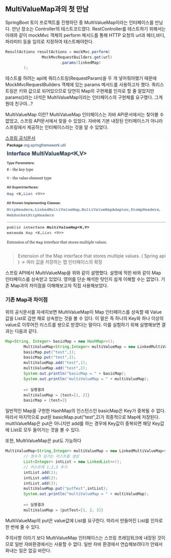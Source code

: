 ## MultiValueMap과의 첫 만남
SpringBoot 토이 프로젝트를 진행하던 중 MultiValueMap이라는 인터페이스를 만났다.
만난 장소는 Controller의 테스트코드였다.
RestController를 테스트하기 위해서는 아래와 같이 mockMvc 객체의 perform 메서드를 통해 HTTP 요청의 url과 헤더,바디, 파라미터 등을 임의로 지정하여 테스트해야한다.

```java
ResultActions resultActions = mockMvc.perform(
                MockMvcRequestBuilders.get(url)
                        .params(linkedMap)
        );
```
테스트를 하려는 api에 쿼리스트링(RequestParam)을 두 개 넣어줘야했기 때문에 MockMvcRequestBuilders 객체에 있는 params 메서드를 사용하고자 했다. 쿼리스트링은 키와 값으로 되어있으므로 당연히 Map의 구현체를 인자로 할 줄 알았지만 params()라는 녀석은 MultiValueMap이라는 인터페이스의 구현체를 요구했다. 그게 뭔데 친구야...?

MultiValueMap 이란?
MultiValueMap 인터페이스는 자바 API문서에서는 찾아볼 수 없었고, 스프링 API문서에서 찾을 수 있었다. 자바에 기본 내장된 인터페이스가 아니라 스프링에서 제공하는 인터페이스라는 것을 알 수 있었다.

[스프링 공식문서](https://docs.spring.io/spring-framework/docs/current/javadoc-api/org/springframework/util/MultiValueMap.html)
![spring document](./images/image.png)
> Extension of the Map interface that stores multiple values. ( Spring api )
-> 여러 값을 저장하는 맵 인터페이스의 확장

스프링 API에서 MultiValueMap을 위와 같이 설명했다. 설명에 적힌 바와 같이 Map 인터페이스를 상속받고 있었다. 영어를 단순 해석한 탓인지 쉽게 이해할 수는 없었다. 기존 Map과의 차이점을 이해해보고자 직접 사용해보았다.

### 기존 Map과 차이점
위의 공식문서를 자세히보면 MultiValueMap이 Map 인터페이스를 상속할 때 Value값을 List로 감싼 채로 상속받는 것을 볼 수 있다. 이 말은 즉 하나의 Key와 하나 이상의 value로 이루어진 리스트를 쌍으로 받겠다는 말이다.
이를 실험하기 위해 실행해보면 결과는 다음과 같다.

```java
Map<String, Integer> basicMap = new HashMap<>();
		MultiValueMap<String,Integer> multiValueMap = new LinkedMultiValueMap<>();
		basicMap.put("test",1);
		basicMap.put("test",2);
		multiValueMap.add("test",1);
		multiValueMap.add("test",2);
		System.out.println("basicMap = " + basicMap);
		System.out.println("multiValueMap = " + multiValueMap);
        
        => 실행결과
        multiValueMap = {test=[1, 2]}
		basicMap = {test=2}
```
		
일반적인 Map을 구현한 HashMap의 인스턴스인 basicMap은 Key가 중복될 수 없다. 따라서 마지막으로 put된 basicMap.put("test",2)가 최종적으로 Map에 저장된다.
multiValueMap은 put은 아니지만 add를 하는 경우에 Key값이 중복되면 해당 Key값에 List로 모두 들어가는 것을 볼 수 있다.

또한, MultiValueMap은 put도 가능하다

```java
MultiValueMap<String,Integer> multiValueMap = new LinkedMultiValueMap<>();
		// 정수가 담기는 리스트를 생성
        List<Integer> intList = new LinkedList<>();
		// 리스트에 1,2,3 추가
		intList.add(1);
		intList.add(2);
		intList.add(3);
		multiValueMap.put("putTest",intList);
		System.out.println("multiValueMap = " + multiValueMap);

		=> 실행결과
        multiValueMap = {putTest=[1, 2, 3]}
```

MultiValueMap의 put은 value값에 List를 요구한다. 따라서 만들어진 List를 인자로 한 번에 줄 수 있다.

주의사항
이라기 보다 MultiValueMap 인터페이스는 스프링 프레임워크에 내장된 것이므로 일반 자바환경에서는 사용할 수 없다. 일반 자바 환경에서 연습해보려다가 안돼서 화내는 일은 없길 바란다.